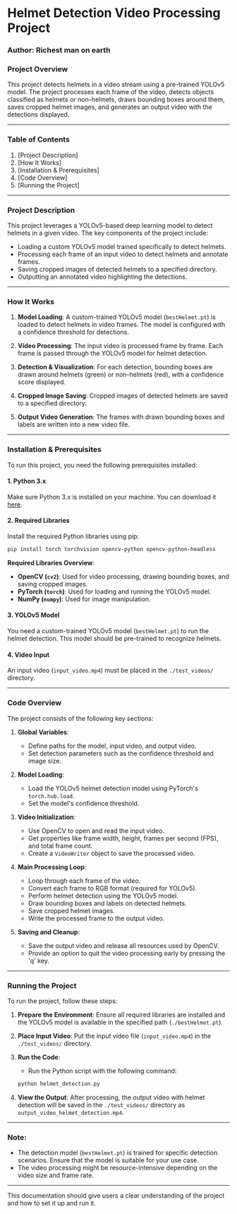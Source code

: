 
#                                                    Helmet Detection Video Processing Project


### Author: Richest man on earth

### Project Overview
This project detects helmets in a video stream using a pre-trained YOLOv5 model. The project processes each frame of the video, detects objects classified as helmets or non-helmets, draws bounding boxes around them, saves cropped helmet images, and generates an output video with the detections displayed.

---

### Table of Contents
1. [Project Description]
2. [How It Works]
3. [Installation & Prerequisites]
4. [Code Overview]
5. [Running the Project]

---

### Project Description

This project leverages a YOLOv5-based deep learning model to detect helmets in a given video. The key components of the project include:
- Loading a custom YOLOv5 model trained specifically to detect helmets.
- Processing each frame of an input video to detect helmets and annotate frames.
- Saving cropped images of detected helmets to a specified directory.
- Outputting an annotated video highlighting the detections.
  
---

### How It Works

1. **Model Loading**: A custom-trained YOLOv5 model (`bestHelmet.pt`) is loaded to detect helmets in video frames. The model is configured with a confidence threshold for detections.
   
2. **Video Processing**: The input video is processed frame by frame. Each frame is passed through the YOLOv5 model for helmet detection.

3. **Detection & Visualization**: For each detection, bounding boxes are drawn around helmets (green) or non-helmets (red), with a confidence score displayed.

4. **Cropped Image Saving**: Cropped images of detected helmets are saved to a specified directory.

5. **Output Video Generation**: The frames with drawn bounding boxes and labels are written into a new video file.

---

### Installation & Prerequisites

To run this project, you need the following prerequisites installed:

#### 1. Python 3.x
Make sure Python 3.x is installed on your machine. You can download it [here](https://www.python.org/downloads/).

#### 2. Required Libraries
Install the required Python libraries using pip:
```bash
pip install torch torchvision opencv-python opencv-python-headless
```

**Required Libraries Overview**:
- **OpenCV (`cv2`)**: Used for video processing, drawing bounding boxes, and saving cropped images.
- **PyTorch (`torch`)**: Used for loading and running the YOLOv5 model.
- **NumPy (`numpy`)**: Used for image manipulation.

#### 3. YOLOv5 Model
You need a custom-trained YOLOv5 model (`bestHelmet.pt`) to run the helmet detection. This model should be pre-trained to recognize helmets.

#### 4. Video Input
An input video (`input_video.mp4`) must be placed in the `./test_videos/` directory.

---

### Code Overview

The project consists of the following key sections:

1. **Global Variables**:
   - Define paths for the model, input video, and output video.
   - Set detection parameters such as the confidence threshold and image size.

2. **Model Loading**:
   - Load the YOLOv5 helmet detection model using PyTorch's `torch.hub.load`.
   - Set the model's confidence threshold.

3. **Video Initialization**:
   - Use OpenCV to open and read the input video.
   - Get properties like frame width, height, frames per second (FPS), and total frame count.
   - Create a `VideoWriter` object to save the processed video.

4. **Main Processing Loop**:
   - Loop through each frame of the video.
   - Convert each frame to RGB format (required for YOLOv5).
   - Perform helmet detection using the YOLOv5 model.
   - Draw bounding boxes and labels on detected helmets.
   - Save cropped helmet images.
   - Write the processed frame to the output video.

5. **Saving and Cleanup**:
   - Save the output video and release all resources used by OpenCV.
   - Provide an option to quit the video processing early by pressing the 'q' key.

---

### Running the Project

To run the project, follow these steps:

1. **Prepare the Environment**: Ensure all required libraries are installed and the YOLOv5 model is available in the specified path (`./bestHelmet.pt`).

2. **Place Input Video**: Put the input video file (`input_video.mp4`) in the `./test_videos/` directory.

3. **Run the Code**:
   - Run the Python script with the following command:
   ```bash
   python helmet_detection.py
   ```

4. **View the Output**: After processing, the output video with helmet detection will be saved in the `./test_videos/` directory as `output_video_helmet_detection.mp4`.

---

### Note:
- The detection model (`bestHelmet.pt`) is trained for specific detection scenarios. Ensure that the model is suitable for your use case.
- The video processing might be resource-intensive depending on the video size and frame rate.

---

This documentation should give users a clear understanding of the project and how to set it up and run it.